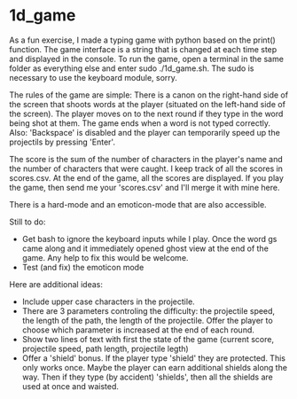 # 1d_game
As a fun exercise, I made a typing game with python based on the print() function. The game interface is a string that is changed at each time step and displayed in the console. To run the game, open a terminal in the same folder as everything else and enter sudo ./1d_game.sh. The sudo is necessary to use the keyboard module, sorry.

The rules of the game are simple: There is a canon on the right-hand side of the screen that shoots words at the player (situated on the left-hand side of the screen). The player moves on to the next round if they type in the word being shot at them. The game ends when a word is not typed correctly. Also: 'Backspace' is disabled and the player can temporarily speed up the projectils by pressing 'Enter'.

The score is the sum of the number of characters in the player's name and the number of characters that were caught. I keep track of all the scores in scores.csv. At the end of the game, all the scores are displayed. If you play the game, then send me your 'scores.csv' and I'll merge it with mine here.

There is a hard-mode and an emoticon-mode that are also accessible.

Still to do:
- Get bash to ignore the keyboard inputs while I play. Once the word gs came along and it immediately opened ghost view at the end of the game. Any help to fix this would be welcome.
- Test (and fix) the emoticon mode

Here are additional ideas:
- Include upper case characters in the projectile.
- There are 3 parameters controling the difficulty: the projectile speed, the length of the path, the length of the projectile. Offer the player to choose which parameter is increased at the end of each round.
- Show two lines of text with first the state of the game (current score, projectile speed, path length, projectile legth)
- Offer a 'shield' bonus. If the player type 'shield' they are protected. This only works once. Maybe the player can earn additional shields along the way. Then if they type (by accident) 'shields', then all the shields are used at once and waisted.
